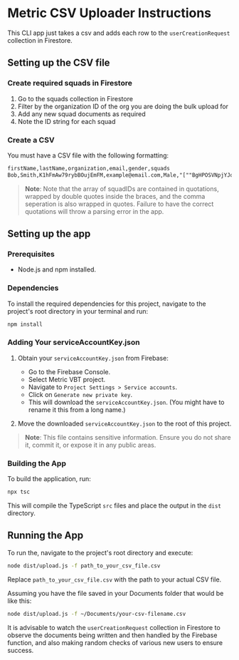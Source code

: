 # Metric CSV Uploader Instructions

This CLI app just takes a csv and adds each row to the `userCreationRequest` collection in Firestore.

## Setting up the CSV file

### Create required squads in Firestore

1. Go to the squads collection in Firestore
2. Filter by the organization ID of the org you are doing the bulk upload for
3. Add any new squad documents as required
4. Note the ID string for each squad

### Create a CSV

You must have a CSV file with the following formatting:

```txt
firstName,lastName,organization,email,gender,squads
Bob,Smith,K1hFmAw79rybBOujEmFM,example@email.com,Male,"[""BgHPOSVNpjYJqNcZTzzK"",""AnotherSquadID""]"
```

> **Note**: Note that the array of squadIDs are contained in quotations, wrapped by double quotes inside the braces, and the comma seperation is also wrapped in quotes. Failure to have the correct quotations will throw a parsing error in the app.


## Setting up the app

### Prerequisites

- Node.js and npm installed.

### Dependencies

To install the required dependencies for this project, navigate to the project's root directory in your terminal and run:

```bash
npm install
```

### Adding Your serviceAccountKey.json

1. Obtain your `serviceAccountKey.json` from Firebase:
   - Go to the Firebase Console.
   - Select Metric VBT project.
   - Navigate to `Project Settings > Service accounts`.
   - Click on `Generate new private key`.
   - This will download the `serviceAccountKey.json`. (You might have to rename it this from a long name.)

2. Move the downloaded `serviceAccountKey.json` to the root of this project.

> **Note**: This file contains sensitive information. Ensure you do not share it, commit it, or expose it in any public areas.

### Building the App

To build the application, run:

```bash
npx tsc
```

This will compile the TypeScript `src` files and place the output in the `dist` directory.

## Running the App

To run the, navigate to the project's root directory and execute:

```bash
node dist/upload.js -f path_to_your_csv_file.csv
```

Replace `path_to_your_csv_file.csv` with the path to your actual CSV file.

Assuming you have the file saved in your Documents folder that would be like this:

```bash
node dist/upload.js -f ~/Documents/your-csv-filename.csv
```

It is advisable to watch the `userCreationRequest` collection in Firestore to observe the documents being written and then handled by the Firebase function, and also making random checks of various new users to ensure success.